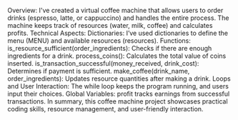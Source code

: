 Overview:
I've created a virtual coffee machine that allows users to order drinks (espresso, latte, or cappuccino) and handles the entire process.
The machine keeps track of resources (water, milk, coffee) and calculates profits.
Technical Aspects:
Dictionaries: I’ve used dictionaries to define the menu (MENU) and available resources (resources).
Functions:
is_resource_sufficient(order_ingredients): Checks if there are enough ingredients for a drink.
process_coins(): Calculates the total value of coins inserted.
is_transaction_successful(money_received, drink_cost): Determines if payment is sufficient.
make_coffee(drink_name, order_ingredients): Updates resource quantities after making a drink.
Loops and User Interaction: The while loop keeps the program running, and users input their choices.
Global Variables: profit tracks earnings from successful transactions.
In summary, this coffee machine project showcases practical coding skills, resource management, and user-friendly interaction.
